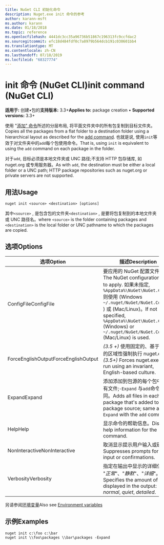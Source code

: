 ```yaml
---
title: NuGet CLI 初始化命令
description: Nuget.exe init 命令的参考
author: karann-msft
ms.author: karann
ms.date: 01/18/2018
ms.topic: reference
ms.openlocfilehash: 4441dc3cc35a96736b51867c196313fc9ccfdac2
ms.sourcegitcommit: efc18d484fdf0c7a8979b564dcb191c030601bb4
ms.translationtype: MT
ms.contentlocale: zh-CN
ms.lasthandoff: 07/18/2019
ms.locfileid: "68327774"
---
```

# <a name="init-command-nuget-cli"></a><span data-ttu-id="d9d0c-103">init 命令 (NuGet CLI)</span><span class="sxs-lookup"><span data-stu-id="d9d0c-103">init command (NuGet CLI)</span></span>

<span data-ttu-id="d9d0c-104">**适用于:** 创建&bullet;包的**支持版本:** 3.3+</span><span class="sxs-lookup"><span data-stu-id="d9d0c-104">**Applies to:** package creation &bullet; **Supported versions:** 3.3+</span></span>

<span data-ttu-id="d9d0c-105">使用 "[添加" 命令](cli-ref-add.md)所述的分层布局, 将平面文件夹中的所有包复制到目标文件夹。</span><span class="sxs-lookup"><span data-stu-id="d9d0c-105">Copies all the packages from a flat folder to a destination folder using a hierarchical layout as described for the [add command](cli-ref-add.md).</span></span> <span data-ttu-id="d9d0c-106">也就是说, 使用`init`等效于对文件夹中的`add`每个包使用命令。</span><span class="sxs-lookup"><span data-stu-id="d9d0c-106">That is, using `init` is equivalent to using the `add` command on each package in the folder.</span></span>

<span data-ttu-id="d9d0c-107">对于`add`, 目标必须是本地文件夹或 UNC 路径;不支持 HTTP 包存储库, 如 nuget.org 或专用服务器。</span><span class="sxs-lookup"><span data-stu-id="d9d0c-107">As with `add`, the destination must be either a local folder or a UNC path; HTTP package repositories such as nuget.org or private servers are not supported.</span></span>

## <a name="usage"></a><span data-ttu-id="d9d0c-108">用法</span><span class="sxs-lookup"><span data-stu-id="d9d0c-108">Usage</span></span>

```cli
nuget init <source> <destination> [options]
```

<span data-ttu-id="d9d0c-109">其中`<source>` , 是包含包的文件夹`<destination>` , 是要将包复制到的本地文件夹或 UNC 路径名。</span><span class="sxs-lookup"><span data-stu-id="d9d0c-109">where `<source>` is the folder containing packages and `<destination>` is the local folder or UNC pathname to which the packages are copied.</span></span>

## <a name="options"></a><span data-ttu-id="d9d0c-110">选项</span><span class="sxs-lookup"><span data-stu-id="d9d0c-110">Options</span></span>

| <span data-ttu-id="d9d0c-111">选项</span><span class="sxs-lookup"><span data-stu-id="d9d0c-111">Option</span></span> | <span data-ttu-id="d9d0c-112">描述</span><span class="sxs-lookup"><span data-stu-id="d9d0c-112">Description</span></span> |
| --- | --- |
| <span data-ttu-id="d9d0c-113">ConfigFile</span><span class="sxs-lookup"><span data-stu-id="d9d0c-113">ConfigFile</span></span> | <span data-ttu-id="d9d0c-114">要应用的 NuGet 配置文件。</span><span class="sxs-lookup"><span data-stu-id="d9d0c-114">The NuGet configuration file to apply.</span></span> <span data-ttu-id="d9d0c-115">如果未指定, `%AppData%\NuGet\NuGet.Config`则使用 (Windows `~/.nuget/NuGet/NuGet.Config` ) 或 (Mac/Linux)。</span><span class="sxs-lookup"><span data-stu-id="d9d0c-115">If not specified, `%AppData%\NuGet\NuGet.Config` (Windows) or `~/.nuget/NuGet/NuGet.Config` (Mac/Linux) is used.</span></span>|
| <span data-ttu-id="d9d0c-116">ForceEnglishOutput</span><span class="sxs-lookup"><span data-stu-id="d9d0c-116">ForceEnglishOutput</span></span> | <span data-ttu-id="d9d0c-117">*(3.5 +)* 使用固定的、基于英语的区域性强制执行 nuget.exe。</span><span class="sxs-lookup"><span data-stu-id="d9d0c-117">*(3.5+)* Forces nuget.exe to run using an invariant, English-based culture.</span></span> |
| <span data-ttu-id="d9d0c-118">Expand</span><span class="sxs-lookup"><span data-stu-id="d9d0c-118">Expand</span></span> | <span data-ttu-id="d9d0c-119">添加添加到包源的每个包中的所有文件;`-Expand` 与`add`命令相同。</span><span class="sxs-lookup"><span data-stu-id="d9d0c-119">Adds all files in each package that's added to the package source; same as `-Expand` with the `add` command.</span></span> |
| <span data-ttu-id="d9d0c-120">Help</span><span class="sxs-lookup"><span data-stu-id="d9d0c-120">Help</span></span> | <span data-ttu-id="d9d0c-121">显示命令的帮助信息。</span><span class="sxs-lookup"><span data-stu-id="d9d0c-121">Displays help information for the command.</span></span> |
| <span data-ttu-id="d9d0c-122">NonInteractive</span><span class="sxs-lookup"><span data-stu-id="d9d0c-122">NonInteractive</span></span> | <span data-ttu-id="d9d0c-123">取消显示提示用户输入或确认。</span><span class="sxs-lookup"><span data-stu-id="d9d0c-123">Suppresses prompts for user input or confirmations.</span></span> |
| <span data-ttu-id="d9d0c-124">Verbosity</span><span class="sxs-lookup"><span data-stu-id="d9d0c-124">Verbosity</span></span> | <span data-ttu-id="d9d0c-125">指定在输出中显示的详细信息量: "*正常*"、"*静默*"、"*详细*"。</span><span class="sxs-lookup"><span data-stu-id="d9d0c-125">Specifies the amount of detail displayed in the output: *normal*, *quiet*, *detailed*.</span></span> |

<span data-ttu-id="d9d0c-126">另请参阅[环境变量](cli-ref-environment-variables.md)</span><span class="sxs-lookup"><span data-stu-id="d9d0c-126">Also see [Environment variables](cli-ref-environment-variables.md)</span></span>

## <a name="examples"></a><span data-ttu-id="d9d0c-127">示例</span><span class="sxs-lookup"><span data-stu-id="d9d0c-127">Examples</span></span>

```cli
nuget init c:\foo c:\bar
nuget init \\foo\packages \\bar\packages -Expand
```
